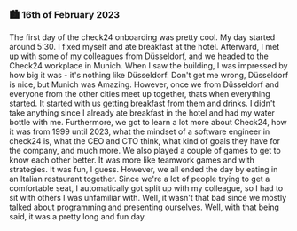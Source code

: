 ### 🏙️ 16th of February 2023


The first day of the check24 onboarding was pretty cool. My day started around 5:30. I fixed myself and ate breakfast at the hotel. Afterward, I met up with some of my colleagues from Düsseldorf, and we headed to the Check24 workplace in Munich. When I saw the building, I was impressed by how big it was - it's nothing like Düsseldorf. Don't get me wrong, Düsseldorf is nice, but Munich was Amazing. However, once we from Düsseldorf and everyone from the other cities meet up together, thats when everything started. It started with us getting breakfast from them and drinks. I didn't take anything since I already ate breakfast in the hotel and had my water bottle with me. Furthermore, we got to learn a lot more about Check24, how it was from 1999 until 2023, what the mindset of a software engineer in check24 is, what the CEO and CTO think, what kind of goals they have for the company, and much more. We also played a couple of games to get to know each other better. It was more like teamwork games and with strategies. It was fun, I guess. However, we all ended the day by eating in an Italian restaurant together. Since we're a lot of people trying to get a comfortable seat, I automatically got split up with my colleague, so I had to sit with others I was unfamiliar with. Well, it wasn't that bad since we mostly talked about programming and presenting ourselves. Well, with that being said, it was a pretty long and fun day.

